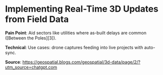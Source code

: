 # Implementing Real-Time 3D Updates from Field Data

**Pain Point**: Aid sectors like utilities where as-built delays are common ([Between the Poles][3]).

**Technical**: Use cases: drone captures feeding into live projects with auto-sync.

**Source**: https://geospatial.blogs.com/geospatial/3d-data/page/2/?utm_source=chatgpt.com
